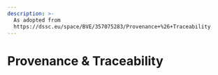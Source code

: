 ```yaml
---
description: >-
  As adopted from
  https://dssc.eu/space/BVE/357075283/Provenance+%26+Traceability
---
```


# Provenance & Traceability

